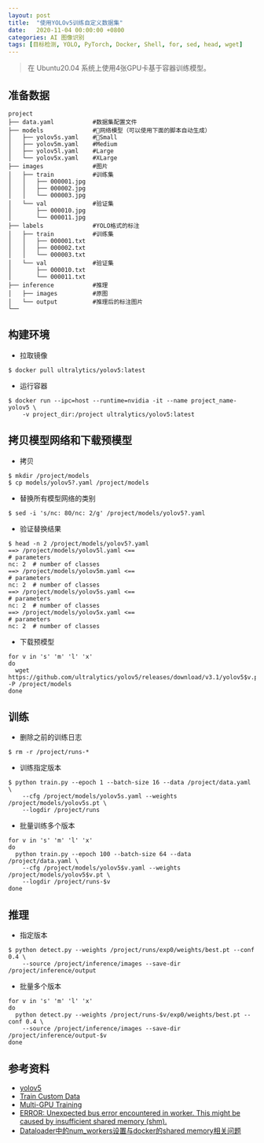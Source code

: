 ```yaml
---
layout: post
title:  "使用YOLOv5训练自定义数据集"
date:   2020-11-04 00:00:00 +0800
categories: AI 图像识别
tags: [目标检测, YOLO, PyTorch, Docker, Shell, for, sed, head, wget]
---
```


> 在 Ubuntu20.04 系统上使用4张GPU卡基于容器训练模型。

## 准备数据
```shell
project
├── data.yaml           #数据集配置文件
├── models              #网络模型（可以使用下面的脚本自动生成）
│   ├── yolov5s.yaml    #Small
│   ├── yolov5m.yaml    #Medium
│   ├── yolov5l.yaml    #Large
│   └── yolov5x.yaml    #XLarge
├── images              #图片
│   ├── train           #训练集
│   │   ├── 000001.jpg
│   │   ├── 000002.jpg
│   │   └── 000003.jpg
│   └── val             #验证集
│       ├── 000010.jpg
│       └── 000011.jpg
├── labels              #YOLO格式的标注
│   ├── train           #训练集
│   │   ├── 000001.txt
│   │   ├── 000002.txt
│   │   └── 000003.txt
│   └── val             #验证集
│       ├── 000010.txt
│       └── 000011.txt
├── inference           #推理
│   ├── images          #原图
│   └── output          #推理后的标注图片
└── 
```

## 构建环境
* 拉取镜像
```shell
$ docker pull ultralytics/yolov5:latest
```

* 运行容器
```shell
$ docker run --ipc=host --runtime=nvidia -it --name project_name-yolov5 \
    -v project_dir:/project ultralytics/yolov5:latest
```

## 拷贝模型网络和下载预模型
* 拷贝
```shell
$ mkdir /project/models
$ cp models/yolov5?.yaml /project/models
```

* 替换所有模型网络的类别
```shell
$ sed -i 's/nc: 80/nc: 2/g' /project/models/yolov5?.yaml
```

* 验证替换结果
```shell
$ head -n 2 /project/models/yolov5?.yaml
==> /project/models/yolov5l.yaml <==
# parameters
nc: 2  # number of classes
==> /project/models/yolov5m.yaml <==
# parameters
nc: 2  # number of classes
==> /project/models/yolov5s.yaml <==
# parameters
nc: 2  # number of classes
==> /project/models/yolov5x.yaml <==
# parameters
nc: 2  # number of classes
```

* 下载预模型
```shell
for v in 's' 'm' 'l' 'x'
do
  wget https://github.com/ultralytics/yolov5/releases/download/v3.1/yolov5$v.pt -P /project/models
done
```

## 训练
* 删除之前的训练日志
```shell
$ rm -r /project/runs-*
```

* 训练指定版本
```shell
$ python train.py --epoch 1 --batch-size 16 --data /project/data.yaml \
    --cfg /project/models/yolov5s.yaml --weights /project/models/yolov5s.pt \
    --logdir /project/runs
```

* 批量训练多个版本
```shell
for v in 's' 'm' 'l' 'x'
do
  python train.py --epoch 100 --batch-size 64 --data /project/data.yaml \
    --cfg /project/models/yolov5$v.yaml --weights /project/models/yolov5$v.pt \
    --logdir /project/runs-$v
done
```

## 推理
* 指定版本
```shell
$ python detect.py --weights /project/runs/exp0/weights/best.pt --conf 0.4 \
    --source /project/inference/images --save-dir /project/inference/output
```

* 批量多个版本
```shell
for v in 's' 'm' 'l' 'x'
do
  python detect.py --weights /project/runs-$v/exp0/weights/best.pt --conf 0.4 \
    --source /project/inference/images --save-dir /project/inference/output-$v
done
```

## 参考资料
* [yolov5](https://github.com/ultralytics/yolov5)
* [Train Custom Data](https://github.com/ultralytics/yolov5/wiki/Train-Custom-Data)
* [Multi-GPU Training](https://github.com/ultralytics/yolov5/issues/475)
* [ERROR: Unexpected bus error encountered in worker. This might be caused by insufficient shared memory (shm).](https://github.com/ultralytics/yolov3/issues/283)
* [Dataloader中的num_workers设置与docker的shared memory相关问题](https://zhuanlan.zhihu.com/p/143914966)
